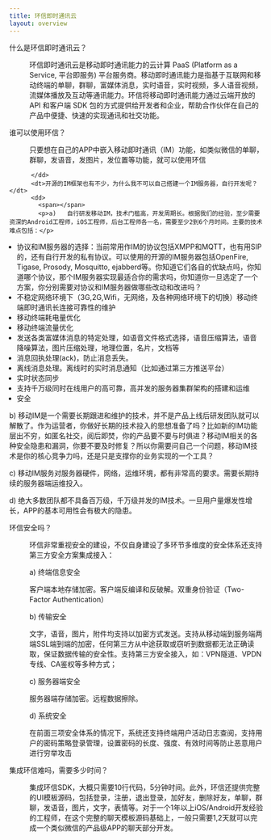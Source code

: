 ```yaml
---
title: 环信即时通讯云
layout: overview
---
```


<script type="text/javascript" src="/js/analyticsCount.js"></script>


<div class="wrap_bd">
  <div class="im_default_bg">
    <div id="container" class="faq_con">
      <em></em>
      <div class="faq_items">
        <dl>
          <dt>什么是环信即时通讯云？</dt>
          <dd>
            <span></span>
            <p>环信即时通讯云是移动即时通讯能力的云计算 PaaS (Platform as a Service, 平台即服务) 平台服务商。移动即时通讯能力是指基于互联网和移动终端的单聊，群聊，富媒体消息，实时语音，实时视频，多人语音视频，流媒体播放及互动等通讯能力。环信将移动即时通讯能力通过云端开放的API 和客户端 SDK 包的方式提供给开发者和企业，帮助合作伙伴在自己的产品中便捷、快速的实现通讯和社交功能。</p>
          </dd>
          <dt>谁可以使用环信？</dt>
          <dd>
            <span></span>
            <p>只要想在自己的APP中嵌入移动即时通讯（IM）功能，如类似微信的单聊，群聊，发语音，发图片，发位置等功能，就可以使用环信</p>
          </dd>
        
<!--          <dt>环信也是一家创业型公司，我们怎么样才能更信赖环信，相信环信会长期的持续不断的为我们提供稳定可靠地服务？</dt>
          <dd>
            <span></span>
            <p>环信在内测阶段就已经被17家APP使用。其中7家为企业移动应用，包括对安全性，可靠性都要求非常高的银行移动应用。其余10家为to c（面向消费者）的应用，有部分已经上线，在实践中验证了环信的可靠性。</p>-->
          </dd>
          <dt>开源的IM框架也有不少，为什么我不可以自己搭建一个IM服务器，自行开发呢？</dt>
          <dd>
            <span></span>
            <p>a)   自行研发移动IM，技术门槛高，开发周期长。根据我们的经验，至少需要资深的Android工程师，iOS工程师，后台工程师各一名，需要至少2到6个月时间。主要的技术难点包括：</p>
<ul style="list-style: disc outside none; padding-left: 15px;">
  <li>协议和IM服务器的选择：当前常用作IM的协议包括XMPP和MQTT，也有用SIP的，还有自行开发的私有协议。可以使用的开源的IM服务器包括OpenFire, Tigase, Prosody, Mosquitto, ejabberd等。你知道它们各自的优缺点吗，你知道哪个协议，那个IM服务器实现最适合你的需求吗，你知道你一旦选定了一个方案，你分别需要对协议和IM服务器做哪些改动和改进吗？</li>
  <li>不稳定网络环境下（3G,2G,Wifi，无网络，及各种网络环境下的切换）移动终端即时通讯长连接可靠性的维护</li>
  <li>移动终端耗电量优化</li>
  <li>移动终端流量优化</li>
  <li>发送各类富媒体消息的特定处理，如语音文件格式选择，语音压缩算法，语音降噪算法，图片压缩处理，地理位置，名片，文档等</li>
  <li>消息回执处理(ack)，防止消息丢失。</li>
  <li>离线消息处理。离线时的实时消息通知（比如通过第三方推送平台）</li>
  <li>实时状态同步</li>
  <li>支持千万级同时在线用户的高可靠，高并发的服务器集群架构的搭建和运维</li>
  <li>安全</li>
</ul>
<p>b)   移动IM是一个需要长期跟进和维护的技术，并不是产品上线后研发团队就可以解散了。作为运营者，你做好长期的技术投入的思想准备了吗？比如新的IM功能层出不穷，如匿名社交，阅后即焚，你的产品要不要与时俱进？移动IM相关的各种安全隐患和漏洞，你要不要及时修复？所以你需要问自己一个问题，移动IM技术是你的核心竞争力吗，还是只是支撑你的业务实现的一个工具？</p>
<p>c) 移动IM服务对服务器硬件，网络，运维环境，都有非常高的要求。需要长期持续的服务器端运维投入。</p>
<p>d) 绝大多数团队都不具备百万级，千万级并发的IM技术。一旦用户量爆发性增长，APP的基本可用性会有极大的隐患。</p>
</p>
          </dd>
          <dt>环信安全吗？</dt>
          <dd>
            <span></span>
            <p>环信非常重视安全的建设，不仅自身建设了多环节多维度的安全体系还支持第三方安全方案集成接入：</p>
<p>a) 终端信息安全</p>
<p>客户端本地存储加密。客户端反编译和反破解。双重身份验证（Two-Factor Authentication）</p>
<p>b) 传输安全</p>
<p>文字，语音，图片，附件均支持以加密方式发送。支持从移动端到服务端两端SSL端到端的加密，任何第三方从中途获取或窃听到数据都无法正确读取，保证数据传输的安全性。支持第三方安全接入，如：VPN隧道、VPDN专线、CA鉴权等多种方式；</p>
<p>c) 服务器端安全</p>
<p>服务器端存储加密。远程数据擦除。</p>
<p>d) 系统安全</p>
<p>在前面三项安全体系的情况下，系统还支持终端用户活动日志查阅，支持用户的密码策略登录管理，设置密码的长度、强度、有效时间等防止恶意用户进行穷举攻击</p>
</p>
          </dd>
          <dt>集成环信难吗，需要多少时间？</dt>
          <dd>
            <span></span>
            <p>集成环信SDK，大概只需要10行代码，5分钟时间。此外，环信还提供完整的UI模板源码，包括登录，注册，退出登录，加好友，删除好友，单聊，群聊，发语音，图片，文字，表情等。对于一个1年以上iOS/Android开发经验的工程师，在这个完整的聊天模板源码基础上，一般只需要1,2天就可以完成一个类似微信的产品级APP的聊天部分开发。</p>
          </dd>
        </dl>
      </div>
    </div>
  </div>
  <div class="clearfix"></div>
</div>